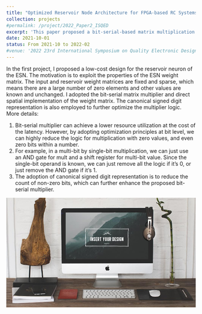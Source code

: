 ```yaml
---
title: "Optimized Reservoir Node Architecture for FPGA-based RC Systems"
collection: projects
#permalink: /project/2022_Paper2_ISQED
excerpt: 'This paper proposed a bit-serial-based matrix multiplication for the reservoir neuron design in Echo State Network.'
date: 2021-10-01
status: From 2021-10 to 2022-02
#venue: '2022 23rd International Symposium on Quality Electronic Design (ISQED)'
---
```




In the first project, I proposed a low-cost design for the reservoir neuron of the ESN.
The motivation is to exploit the properties of the ESN weight matrix. The input and reservoir weight matrices are fixed and sparse, which means there are a large number of zero elements and other values are known and unchanged.
I adopted the bit-serial matrix multiplier and direct spatial implementation of the weight matrix. The canonical signed digit representation is also employed to further optimize the multiplier logic.
More details:
1.	Bit-serial multiplier can achieve a lower resource utilization at the cost of the latency. However, by adopting optimization principles at bit level, we can highly reduce the logic for multiplication with zero values, and even zero bits within a number.
2.	For example, in a multi-bit by single-bit multiplication, we can just use an AND gate for mult and a shift register for multi-bit value. Since the single-bit operand is known, we can just remove all the logic if it’s 0, or just remove the AND gate if it’s 1.
3.	The adoption of canonical signed digit representation is to reduce the count of non-zero bits, which can further enhance the proposed bit-serial multiplier. 




![](/images/projects/foo-bar-identity.jpg)
